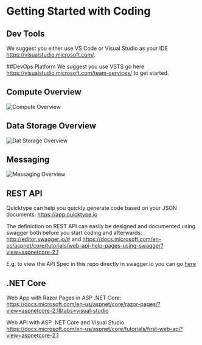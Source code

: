 # Getting Started with Coding

## Dev Tools
We suggest you either use VS Code or Visual Studio as your IDE https://visualstudio.microsoft.com/.

##DevOps Platform
We suggest you use VSTS go here https://visualstudio.microsoft.com/team-services/ to get started.
## Compute Overview
![Compute Overview](https://github.com/mpeder/onlineauction/blob/master/docs/azure-compute.png)
## Data Storage Overview
![Dat Storage Overview](https://github.com/mpeder/onlineauction/blob/master/docs/azure-data-storage.png)
## Messaging
![Messaging Overview](https://github.com/mpeder/onlineauction/blob/master/docs/azure-messaging.png)

## REST API
Quicktype can help you quickly generate code based on your JSON documents: https://app.quicktype.io

The definiction on REST API can easily be designed and documented using swagger both before you start coding and afterwards: http://editor.swagger.io/# and https://docs.microsoft.com/en-us/aspnet/core/tutorials/web-api-help-pages-using-swagger?view=aspnetcore-2.1 

E.g. to view the API Spec in this repo directly in swagger.io you can go [here](http://editor.swagger.io?url=https://raw.githubusercontent.com/mpeder/onlineauction/master/apidefinition/bidding-api-swagger.yaml)

## .NET Core
Web App with Razor Pages in ASP .NET Core: https://docs.microsoft.com/en-us/aspnet/core/razor-pages/?view=aspnetcore-2.1&tabs=visual-studio

Web API with ASP .NET Core and Visual Studio https://docs.microsoft.com/en-us/aspnet/core/tutorials/first-web-api?view=aspnetcore-2.1
